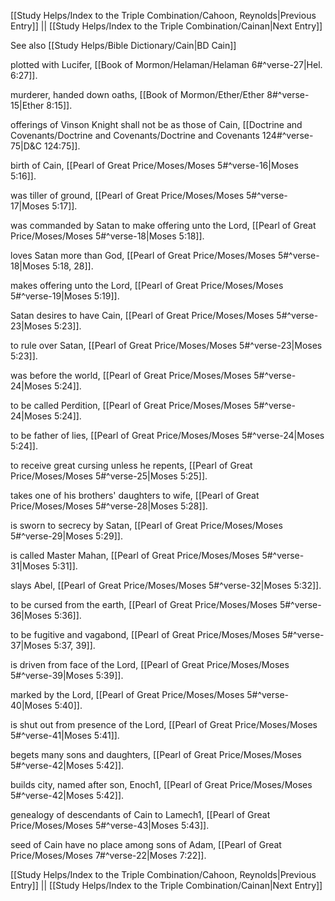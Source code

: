 [[Study Helps/Index to the Triple Combination/Cahoon, Reynolds|Previous Entry]]  ||  [[Study Helps/Index to the Triple Combination/Cainan|Next Entry]]

 See also [[Study Helps/Bible Dictionary/Cain|BD Cain]]

 plotted with Lucifer, [[Book of Mormon/Helaman/Helaman 6#^verse-27|Hel. 6:27]].

 murderer, handed down oaths, [[Book of Mormon/Ether/Ether 8#^verse-15|Ether 8:15]].

 offerings of Vinson Knight shall not be as those of Cain, [[Doctrine and Covenants/Doctrine and Covenants/Doctrine and Covenants 124#^verse-75|D&C 124:75]].

 birth of Cain, [[Pearl of Great Price/Moses/Moses 5#^verse-16|Moses 5:16]].

 was tiller of ground, [[Pearl of Great Price/Moses/Moses 5#^verse-17|Moses 5:17]].

 was commanded by Satan to make offering unto the Lord, [[Pearl of Great Price/Moses/Moses 5#^verse-18|Moses 5:18]].

 loves Satan more than God, [[Pearl of Great Price/Moses/Moses 5#^verse-18|Moses 5:18, 28]].

 makes offering unto the Lord, [[Pearl of Great Price/Moses/Moses 5#^verse-19|Moses 5:19]].

 Satan desires to have Cain, [[Pearl of Great Price/Moses/Moses 5#^verse-23|Moses 5:23]].

 to rule over Satan, [[Pearl of Great Price/Moses/Moses 5#^verse-23|Moses 5:23]].

 was before the world, [[Pearl of Great Price/Moses/Moses 5#^verse-24|Moses 5:24]].

 to be called Perdition, [[Pearl of Great Price/Moses/Moses 5#^verse-24|Moses 5:24]].

 to be father of lies, [[Pearl of Great Price/Moses/Moses 5#^verse-24|Moses 5:24]].

 to receive great cursing unless he repents, [[Pearl of Great Price/Moses/Moses 5#^verse-25|Moses 5:25]].

 takes one of his brothers' daughters to wife, [[Pearl of Great Price/Moses/Moses 5#^verse-28|Moses 5:28]].

 is sworn to secrecy by Satan, [[Pearl of Great Price/Moses/Moses 5#^verse-29|Moses 5:29]].

 is called Master Mahan, [[Pearl of Great Price/Moses/Moses 5#^verse-31|Moses 5:31]].

 slays Abel, [[Pearl of Great Price/Moses/Moses 5#^verse-32|Moses 5:32]].

 to be cursed from the earth, [[Pearl of Great Price/Moses/Moses 5#^verse-36|Moses 5:36]].

 to be fugitive and vagabond, [[Pearl of Great Price/Moses/Moses 5#^verse-37|Moses 5:37, 39]].

 is driven from face of the Lord, [[Pearl of Great Price/Moses/Moses 5#^verse-39|Moses 5:39]].

 marked by the Lord, [[Pearl of Great Price/Moses/Moses 5#^verse-40|Moses 5:40]].

 is shut out from presence of the Lord, [[Pearl of Great Price/Moses/Moses 5#^verse-41|Moses 5:41]].

 begets many sons and daughters, [[Pearl of Great Price/Moses/Moses 5#^verse-42|Moses 5:42]].

 builds city, named after son, Enoch1, [[Pearl of Great Price/Moses/Moses 5#^verse-42|Moses 5:42]].

 genealogy of descendants of Cain to Lamech1, [[Pearl of Great Price/Moses/Moses 5#^verse-43|Moses 5:43]].

 seed of Cain have no place among sons of Adam, [[Pearl of Great Price/Moses/Moses 7#^verse-22|Moses 7:22]].

[[Study Helps/Index to the Triple Combination/Cahoon, Reynolds|Previous Entry]]  ||  [[Study Helps/Index to the Triple Combination/Cainan|Next Entry]]